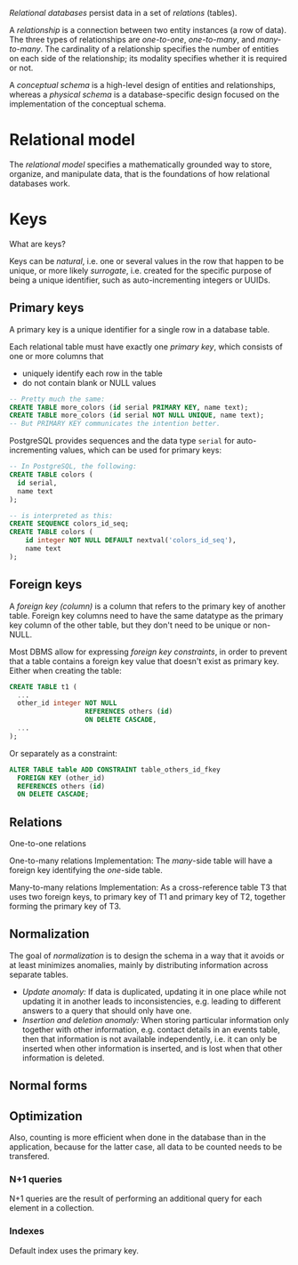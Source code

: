 
_Relational databases_ persist data in a set of _relations_ (tables).

A _relationship_ is a connection between two entity instances (a row of data). The three types of relationships are _one-to-one_, _one-to-many_, and _many-to-many_. The cardinality of a relationship specifies the number of entities on each side of the relationship; its modality specifies whether it is required or not.

A _conceptual schema_ is a high-level design of entities and relationships, whereas a _physical schema_ is a database-specific design focused on the implementation of the conceptual schema.

# Relational model

The _relational model_ specifies a mathematically grounded way to store, organize, and manipulate data, that is the foundations of how relational databases work.

# Keys

What are keys?

Keys can be _natural_, i.e. one or several values in the row that happen to be unique, or more likely _surrogate_, i.e. created for the specific purpose of being a unique identifier, such as auto-incrementing integers or UUIDs.

## Primary keys

A primary key is a unique identifier for a single row in a database table.

Each relational table must have exactly one _primary key_, which consists of one or more columns that
* uniquely identify each row in the table
* do not contain blank or NULL values

```sql
-- Pretty much the same:
CREATE TABLE more_colors (id serial PRIMARY KEY, name text);
CREATE TABLE more_colors (id serial NOT NULL UNIQUE, name text);
-- But PRIMARY KEY communicates the intention better.
```

PostgreSQL provides sequences and the data type `serial` for auto-incrementing values, which can be used for primary keys:

```sql
-- In PostgreSQL, the following:
CREATE TABLE colors (
  id serial,
  name text
);

-- is interpreted as this:
CREATE SEQUENCE colors_id_seq;
CREATE TABLE colors (
    id integer NOT NULL DEFAULT nextval('colors_id_seq'),
    name text
);
```

## Foreign keys

A _foreign key (column)_ is a column that refers to the primary key of another table. Foreign key columns need to have the same datatype as the primary key column of the other table, but they don't need to be unique or non-NULL.

Most DBMS allow for expressing _foreign key constraints_, in order to prevent that a table contains a foreign key value that doesn't exist as primary key. Either when creating the table:

```sql
CREATE TABLE t1 (
  ...
  other_id integer NOT NULL
                   REFERENCES others (id)
                   ON DELETE CASCADE,
  ...
);
```

Or separately as a constraint:
```sql
ALTER TABLE table ADD CONSTRAINT table_others_id_fkey
  FOREIGN KEY (other_id)
  REFERENCES others (id)
  ON DELETE CASCADE;
```

## Relations

One-to-one relations

One-to-many relations
Implementation: The _many_-side table will have a foreign key identifying the _one_-side table.

Many-to-many relations
Implementation: As a cross-reference table T3 that uses two foreign keys, to primary key of T1 and primary key of T2, together forming the primary key of T3.

## Normalization

The goal of _normalization_ is to design the schema in a way that it avoids or at least minimizes anomalies, mainly by distributing information across separate tables.

* _Update anomaly:_ If data is duplicated, updating it in one place while not updating it in another leads to inconsistencies, e.g. leading to different answers to a query that should only have one.
* _Insertion and deletion anomaly:_ When storing particular information only together with other information, e.g. contact details in an events table, then that information is not available independently, i.e. it can only be inserted when other information is inserted, and is lost when that other information is deleted.    

## Normal forms

## Optimization

Also, counting is more efficient when done in the database than in the application, because for the latter case, all data to be counted needs to be transfered.

### N+1 queries

N+1 queries are the result of performing an additional query for each element in a collection.

### Indexes

Default index uses the primary key.
